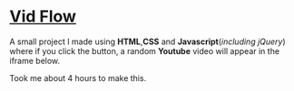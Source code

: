 # <ins>Vid Flow</ins>
A small project I made using **HTML**,**CSS** and **Javascript**(*including jQuery*) where if you click the button, a random **Youtube** video will appear in the iframe below.

Took me about 4 hours to make this.
